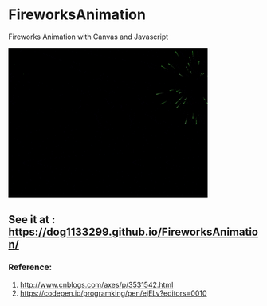 # FireworksAnimation
Fireworks Animation with Canvas and Javascript

![FireworksAnimation](src/FireworksAnimation.gif)

## See it at : https://dog1133299.github.io/FireworksAnimation/

### Reference:
1. http://www.cnblogs.com/axes/p/3531542.html
2. https://codepen.io/programking/pen/ejELv?editors=0010
